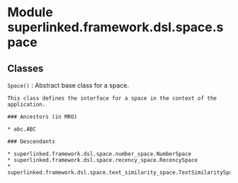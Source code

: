 Module superlinked.framework.dsl.space.space
============================================

Classes
-------

`Space()`
:   Abstract base class for a space.
    
    This class defines the interface for a space in the context of the application.

    ### Ancestors (in MRO)

    * abc.ABC

    ### Descendants

    * superlinked.framework.dsl.space.number_space.NumberSpace
    * superlinked.framework.dsl.space.recency_space.RecencySpace
    * superlinked.framework.dsl.space.text_similarity_space.TextSimilaritySpace